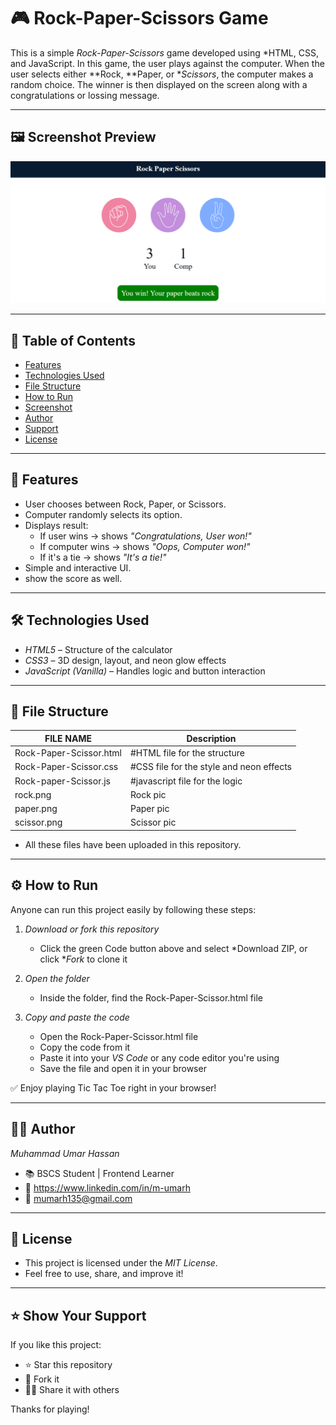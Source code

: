 # 🎮 Rock-Paper-Scissors Game 

This is a simple *Rock-Paper-Scissors* game developed using *HTML, CSS, and JavaScript. In this game, the user plays against the computer. When the user selects either **Rock, **Paper, or **Scissors*, the computer makes a random choice. The winner is then displayed on the screen along with a congratulations or lossing message.

---

## 🖼 Screenshot Preview

![Rock Paper Scissors Game Screenshot](screenshot.png)

---

## 📌 Table of Contents

- [Features](#-features)
- [Technologies Used](#-technologies-used)
- [File Structure](#-file-structure)
- [How to Run](#-how-to-run)
- [Screenshot](#-screenshot)
- [Author](#-author)
- [Support](#-Support)
- [License](#-license)

---


## 🧠 Features

- User chooses between Rock, Paper, or Scissors.
- Computer randomly selects its option.
- Displays result:
  - If user wins → shows *"Congratulations, User won!"*
  - If computer wins → shows *"Oops, Computer won!"*
  - If it's a tie → shows *"It's a tie!"*
- Simple and interactive UI.
- show the score as well. 

---

## 🛠 Technologies Used

- *HTML5* – Structure of the calculator  
- *CSS3* – 3D design, layout, and neon glow effects  
- *JavaScript (Vanilla)* – Handles logic and button interaction  

---

## 📁 File Structure

|  FILE NAME                | Description                              |
|-------------------------- |------------------------------------------|
| Rock-Paper-Scissor.html   | #HTML file for the structure             |
| Rock-Paper-Scissor.css    | #CSS file for the style and neon effects |
| Rock-paper-Scissor.js     | #javascript file for the logic           | 
| rock.png                  | Rock pic                                 | 
| paper.png                 | Paper pic                                | 
| scissor.png               | Scissor pic                              | 

- All these files have been uploaded in this repository.

---

## ⚙ How to Run 

Anyone can run this project easily by following these steps:

1. *Download or fork this repository*
   - Click the green Code button above and select *Download ZIP, or click **Fork* to clone it

2. *Open the folder*
   - Inside the folder, find the Rock-Paper-Scissor.html file

3. *Copy and paste the code*
   - Open the Rock-Paper-Scissor.html file
   - Copy the code from it
   - Paste it into your *VS Code* or any code editor you're using
   - Save the file and open it in your browser

✅ Enjoy playing Tic Tac Toe right in your browser!

---

## 🙋‍♂ Author

*Muhammad Umar Hassan*  
- 📚 BSCS Student | Frontend Learner  
- 🔗 https://www.linkedin.com/in/m-umarh
- 📧 mumarh135@gmail.com

---

## 📄 License

- This project is licensed under the *MIT License*.
- Feel free to use, share, and improve it!

---

## ⭐ Show Your Support

If you like this project:

- ⭐ Star this repository  
- 🍴 Fork it  
- 🧑‍💻 Share it with others

Thanks for playing!
